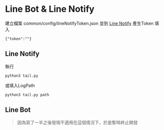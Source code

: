 # Line Bot & Line Notify

建立檔案 common/config/lineNotifyToken.json 並到 [Line Notify](https://notify-bot.line.me/) 產生Token 填入
```
{"token":""}
```

## Line Notify
執行
```
python3 tail.py
```
或填入LogPath

```
python3 tail.py path
```

## Line Bot 
>因為寫了一半之後發現不適用在這個情況下，於是暫時終止開發
